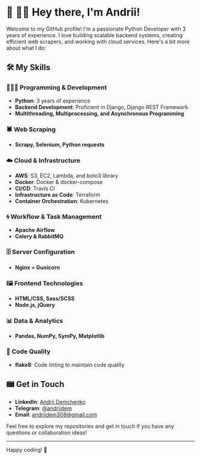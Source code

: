 # 👋 👨🏻 Hey there, I'm Andrii!

Welcome to my GitHub profile! I'm a passionate Python Developer with 3 years of experience. I love building scalable backend systems, creating efficient web scrapers, and working with cloud services. Here's a bit more about what I do:

## 🛠️ My Skills

### 👨🏻‍💻 Programming & Development
- **Python**: 3 years of experience
- **Backend Development**: Proficient in Django, Django REST Framework
- **Multithreading, Multiprocessing, and Asynchronous Programming**

### 🕷 Web Scraping
- **Scrapy, Selenium, Python requests**

### ☁️ Cloud & Infrastructure
- **AWS**: S3, EC2, Lambda, and boto3 library
- **Docker**: Docker & docker-compose
- **CI/CD**: Travis CI
- **Infrastructure as Code**: Terraform
- **Container Orchestration**: Kubernetes

### 🌀 Workflow & Task Management
- **Apache Airflow**
- **Celery & RabbitMQ**

### 🗄 Server Configuration
- **Nginx + Gunicorn**

### 🖼 Frontend Technologies
- **HTML/CSS, Sass/SCSS**
- **Node.js, jQuery**

### 📊 Data & Analytics
- **Pandas, NumPy, SymPy, Matplotlib**

### 📝 Code Quality
- **flake8**: Code linting to maintain code quality

## 📟 Get in Touch

- **LinkedIn**: [Andrii Demchenko](https://www.linkedin.com/in/andriidem/)
- **Telegram**: [@andriidem](https://t.me/andriidem)
- **Email**: [andriidem308@gmail.com](mailto:andriidem308@gmail.com)

Feel free to explore my repositories and get in touch if you have any questions or collaboration ideas!

---

Happy coding! 🚀

